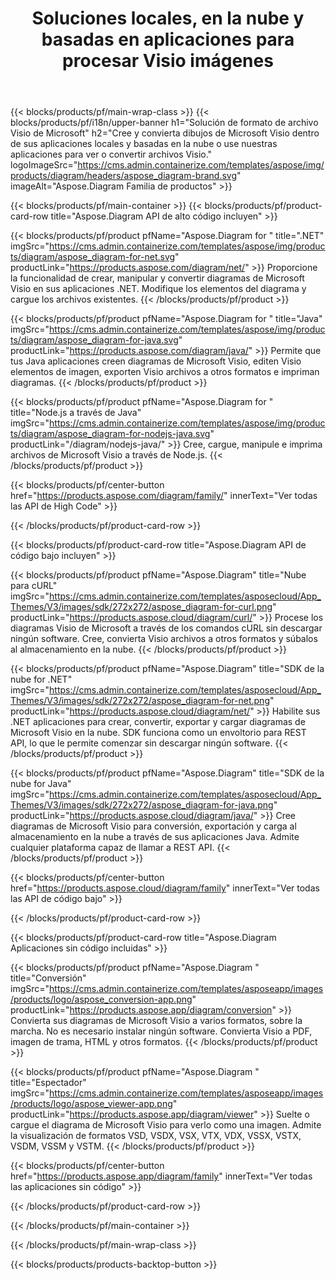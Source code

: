 ﻿---
title: Soluciones locales, en la nube y basadas en aplicaciones para procesar Visio imágenes 
weight: 1110
url: /es/
description: Cree, procese y convierta dibujos de Microsoft Visio a través de API High Code o SDK basados en la nube. O use nuestras aplicaciones multiplataforma para ver o convertir archivos Visio.
---
{{< blocks/products/pf/main-wrap-class >}}
{{< blocks/products/pf/i18n/upper-banner h1="Solución de formato de archivo Visio de Microsoft" h2="Cree y convierta dibujos de Microsoft Visio dentro de sus aplicaciones locales y basadas en la nube o use nuestras aplicaciones para ver o convertir archivos Visio." logoImageSrc="https://cms.admin.containerize.com/templates/aspose/img/products/diagram/headers/aspose_diagram-brand.svg" imageAlt="Aspose.Diagram Familia de productos" >}}

{{< blocks/products/pf/main-container >}}
{{< blocks/products/pf/product-card-row title="Aspose.Diagram API de alto código incluyen" >}}

{{< blocks/products/pf/product pfName="Aspose.Diagram for " title=".NET" imgSrc="https://cms.admin.containerize.com/templates/aspose/img/products/diagram/aspose_diagram-for-net.svg" productLink="https://products.aspose.com/diagram/net/" >}}
Proporcione la funcionalidad de crear, manipular y convertir diagramas de Microsoft Visio en sus aplicaciones .NET. Modifique los elementos del diagrama y cargue los archivos existentes.
{{< /blocks/products/pf/product >}}

{{< blocks/products/pf/product pfName="Aspose.Diagram for " title="Java" imgSrc="https://cms.admin.containerize.com/templates/aspose/img/products/diagram/aspose_diagram-for-java.svg" productLink="https://products.aspose.com/diagram/java/" >}}
Permite que tus Java aplicaciones creen diagramas de Microsoft Visio, editen Visio elementos de imagen, exporten Visio archivos a otros formatos e impriman diagramas.
{{< /blocks/products/pf/product >}}

{{< blocks/products/pf/product pfName="Aspose.Diagram for " title="Node.js a través de Java" imgSrc="https://cms.admin.containerize.com/templates/aspose/img/products/diagram/aspose_diagram-for-nodejs-java.svg" productLink="/diagram/nodejs-java/" >}}
Cree, cargue, manipule e imprima archivos de Microsoft Visio a través de Node.js.
{{< /blocks/products/pf/product >}}

{{< blocks/products/pf/center-button href="https://products.aspose.com/diagram/family/" innerText="Ver todas las API de High Code" >}}

{{< /blocks/products/pf/product-card-row >}}

{{< blocks/products/pf/product-card-row title="Aspose.Diagram API de código bajo incluyen" >}}

{{< blocks/products/pf/product pfName="Aspose.Diagram" title="Nube para cURL" imgSrc="https://cms.admin.containerize.com/templates/asposecloud/App_Themes/V3/images/sdk/272x272/aspose_diagram-for-curl.png" productLink="https://products.aspose.cloud/diagram/curl/" >}}
Procese los diagramas Visio de Microsoft a través de los comandos cURL sin descargar ningún software. Cree, convierta Visio archivos a otros formatos y súbalos al almacenamiento en la nube.
{{< /blocks/products/pf/product >}}

{{< blocks/products/pf/product pfName="Aspose.Diagram" title="SDK de la nube for .NET" imgSrc="https://cms.admin.containerize.com/templates/asposecloud/App_Themes/V3/images/sdk/272x272/aspose_diagram-for-net.png" productLink="https://products.aspose.cloud/diagram/net/" >}}
Habilite sus .NET aplicaciones para crear, convertir, exportar y cargar diagramas de Microsoft Visio en la nube. SDK funciona como un envoltorio para REST API, lo que le permite comenzar sin descargar ningún software.
{{< /blocks/products/pf/product >}}

{{< blocks/products/pf/product pfName="Aspose.Diagram" title="SDK de la nube for Java" imgSrc="https://cms.admin.containerize.com/templates/asposecloud/App_Themes/V3/images/sdk/272x272/aspose_diagram-for-java.png" productLink="https://products.aspose.cloud/diagram/java/" >}}
Cree diagramas de Microsoft Visio para conversión, exportación y carga al almacenamiento en la nube a través de sus aplicaciones Java. Admite cualquier plataforma capaz de llamar a REST API.
{{< /blocks/products/pf/product >}}

{{< blocks/products/pf/center-button href="https://products.aspose.cloud/diagram/family" innerText="Ver todas las API de código bajo" >}}

{{< /blocks/products/pf/product-card-row >}}

{{< blocks/products/pf/product-card-row title="Aspose.Diagram Aplicaciones sin código incluidas" >}}

{{< blocks/products/pf/product pfName="Aspose.Diagram " title="Conversión" imgSrc="https://cms.admin.containerize.com/templates/asposeapp/images/products/logo/aspose_conversion-app.png" productLink="https://products.aspose.app/diagram/conversion" >}}
Convierta sus diagramas de Microsoft Visio a varios formatos, sobre la marcha. No es necesario instalar ningún software. Convierta Visio a PDF, imagen de trama, HTML y otros formatos.
{{< /blocks/products/pf/product >}}

{{< blocks/products/pf/product pfName="Aspose.Diagram " title="Espectador" imgSrc="https://cms.admin.containerize.com/templates/asposeapp/images/products/logo/aspose_viewer-app.png" productLink="https://products.aspose.app/diagram/viewer" >}}
Suelte o cargue el diagrama de Microsoft Visio para verlo como una imagen. Admite la visualización de formatos VSD, VSDX, VSX, VTX, VDX, VSSX, VSTX, VSDM, VSSM y VSTM.
{{< /blocks/products/pf/product >}}

{{< blocks/products/pf/center-button href="https://products.aspose.app/diagram/family" innerText="Ver todas las aplicaciones sin código" >}}

{{< /blocks/products/pf/product-card-row >}}

{{< /blocks/products/pf/main-container >}}


{{< /blocks/products/pf/main-wrap-class >}}

{{< blocks/products/products-backtop-button >}}